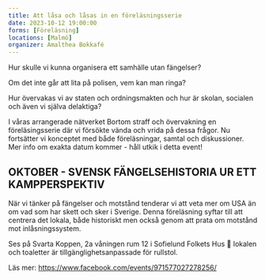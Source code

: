 ```yaml
---
title: Att låsa och låsas in en föreläsningsserie
date: 2023-10-12 19:00:00
forms: [Föreläsning]
locations: [Malmö]
organizer: Amalthea Bokkafé
---
```

Hur skulle vi kunna organisera ett samhälle utan fängelser?

Om det inte går att lita på polisen, vem kan man ringa?

Hur övervakas vi av staten och ordningsmakten och hur är skolan, socialen och även vi själva delaktiga?

I våras arrangerade nätverket Bortom straff och övervakning en föreläsingsserie där vi försökte vända och vrida på dessa frågor. Nu fortsätter vi konceptet med både föreläsningar, samtal och diskussioner. Mer info om exakta datum kommer - håll utkik i detta event! 

## OKTOBER - SVENSK FÄNGELSEHISTORIA UR ETT KAMPPERSPEKTIV
När vi tänker på fängelser och motstånd tenderar vi att veta mer om USA än om vad som har skett och sker i Sverige. Denna föreläsning syftar till att centrera det lokala, både historiskt men också genom att prata om motstånd mot inlåsningssystem.

Ses på Svarta Koppen, 2a våningen rum 12 i Sofielund Folkets Hus 🙂 lokalen och toaletter är tillgänglighetsanpassade för rullstol.


Läs mer: https://www.facebook.com/events/971577027278256/

